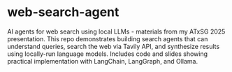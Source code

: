# web-search-agent
AI agents for web search using local LLMs - materials from my ATxSG 2025 presentation. This repo demonstrates building search agents that can understand queries, search the web via Tavily API, and synthesize results using locally-run language models. Includes code and slides showing practical implementation with LangChain, LangGraph, and Ollama.
